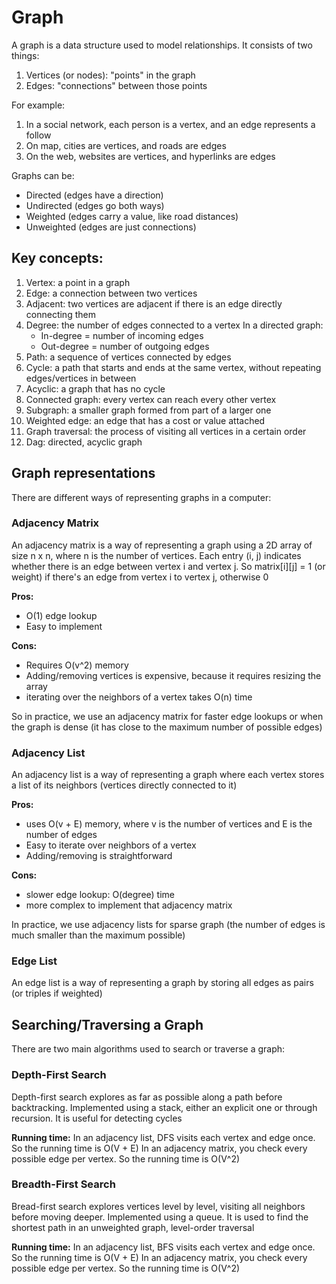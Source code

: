 # Graph

A graph is a data structure used to model relationships. It consists of two things:

1. Vertices (or nodes): "points" in the graph
2. Edges: "connections" between those points

For example:

1. In a social network, each person is a vertex, and an edge represents a follow
2. On map, cities are vertices, and roads are edges
3. On the web, websites are vertices, and hyperlinks are edges

Graphs can be:

- Directed (edges have a direction)
- Undirected (edges go both ways)
- Weighted (edges carry a value, like road distances)
- Unweighted (edges are just connections)

## Key concepts:

1. Vertex: a point in a graph
2. Edge: a connection between two vertices
3. Adjacent: two vertices are adjacent if there is an edge directly connecting them
4. Degree: the number of edges connected to a vertex
   In a directed graph:
   - In-degree = number of incoming edges
   - Out-degree = number of outgoing edges
5. Path: a sequence of vertices connected by edges
6. Cycle: a path that starts and ends at the same vertex, without repeating edges/vertices in between
7. Acyclic: a graph that has no cycle
8. Connected graph: every vertex can reach every other vertex
9. Subgraph: a smaller graph formed from part of a larger one
10. Weighted edge: an edge that has a cost or value attached
11. Graph traversal: the process of visiting all vertices in a certain order
12. Dag: directed, acyclic graph

## Graph representations

There are different ways of representing graphs in a computer:

### Adjacency Matrix

An adjacency matrix is a way of representing a graph using a 2D array of size n x n, where n is the number of vertices. Each entry (i, j) indicates whether there is an edge between vertex i and vertex j. So matrix[i][j] = 1 (or weight) if there's an edge from vertex i to vertex j, otherwise 0

**Pros:**

- O(1) edge lookup
- Easy to implement

**Cons:**

- Requires O(v^2) memory
- Adding/removing vertices is expensive, because it requires resizing the array
- iterating over the neighbors of a vertex takes O(n) time

So in practice, we use an adjacency matrix for faster edge lookups or when the graph is dense (it has close to the maximum number of possible edges)

### Adjacency List

An adjacency list is a way of representing a graph where each vertex stores a list of its neighbors (vertices directly connected to it)

**Pros:**

- uses O(v + E) memory, where v is the number of vertices and E is the number of edges
- Easy to iterate over neighbors of a vertex
- Adding/removing is straightforward

**Cons:**

- slower edge lookup: O(degree) time
- more complex to implement that adjacency matrix

In practice, we use adjacency lists for sparse graph (the number of edges is much smaller than the maximum possible)

### Edge List

An edge list is a way of representing a graph by storing all edges as pairs (or triples if weighted)

## Searching/Traversing a Graph

There are two main algorithms used to search or traverse a graph:

### Depth-First Search

Depth-first search explores as far as possible along a path before backtracking. Implemented using a stack, either an explicit one or through recursion. It is useful for detecting cycles

**Running time:**
In an adjacency list, DFS visits each vertex and edge once. So the running time is O(V + E)
In an adjacency matrix, you check every possible edge per vertex. So the running time is O(V^2)

### Breadth-First Search

Bread-first search explores vertices level by level, visiting all neighbors before moving deeper. Implemented using a queue. It is used to find the shortest path in an unweighted graph, level-order traversal

**Running time:**
In an adjacency list, BFS visits each vertex and edge once. So the running time is O(V + E)
In an adjacency matrix, you check every possible edge per vertex. So the running time is O(V^2)
